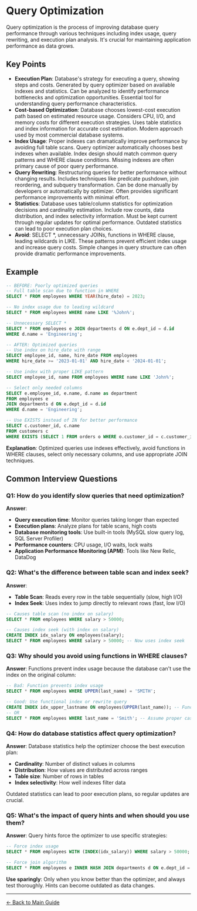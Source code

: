 # Query Optimization

Query optimization is the process of improving database query performance through various techniques including index usage, query rewriting, and execution plan analysis. It's crucial for maintaining application performance as data grows.

## Key Points

- **Execution Plan**: Database's strategy for executing a query, showing steps and costs. Generated by query optimizer based on available indexes and statistics. Can be analyzed to identify performance bottlenecks and optimization opportunities. Essential tool for understanding query performance characteristics.
- **Cost-based Optimization**: Database chooses lowest-cost execution path based on estimated resource usage. Considers CPU, I/O, and memory costs for different execution strategies. Uses table statistics and index information for accurate cost estimation. Modern approach used by most commercial database systems.
- **Index Usage**: Proper indexes can dramatically improve performance by avoiding full table scans. Query optimizer automatically chooses best indexes when available. Index design should match common query patterns and WHERE clause conditions. Missing indexes are often primary cause of poor query performance.
- **Query Rewriting**: Restructuring queries for better performance without changing results. Includes techniques like predicate pushdown, join reordering, and subquery transformation. Can be done manually by developers or automatically by optimizer. Often provides significant performance improvements with minimal effort.
- **Statistics**: Database uses table/column statistics for optimization decisions and cardinality estimation. Include row counts, data distribution, and index selectivity information. Must be kept current through regular updates for optimal performance. Outdated statistics can lead to poor execution plan choices.
- **Avoid**: SELECT *, unnecessary JOINs, functions in WHERE clause, leading wildcards in LIKE. These patterns prevent efficient index usage and increase query costs. Simple changes in query structure can often provide dramatic performance improvements.

## Example

```sql
-- BEFORE: Poorly optimized queries
-- Full table scan due to function in WHERE
SELECT * FROM employees WHERE YEAR(hire_date) = 2023;

-- No index usage due to leading wildcard
SELECT * FROM employees WHERE name LIKE '%John%';

-- Unnecessary SELECT *
SELECT * FROM employees e JOIN departments d ON e.dept_id = d.id 
WHERE d.name = 'Engineering';

-- AFTER: Optimized queries
-- Use index on hire_date with range
SELECT employee_id, name, hire_date FROM employees 
WHERE hire_date >= '2023-01-01' AND hire_date < '2024-01-01';

-- Use index with proper LIKE pattern
SELECT employee_id, name FROM employees WHERE name LIKE 'John%';

-- Select only needed columns
SELECT e.employee_id, e.name, d.name as department 
FROM employees e 
JOIN departments d ON e.dept_id = d.id 
WHERE d.name = 'Engineering';

-- Use EXISTS instead of IN for better performance
SELECT c.customer_id, c.name 
FROM customers c 
WHERE EXISTS (SELECT 1 FROM orders o WHERE o.customer_id = c.customer_id);
```

**Explanation**: Optimized queries use indexes effectively, avoid functions in WHERE clauses, select only necessary columns, and use appropriate JOIN techniques.

## Common Interview Questions

### Q1: How do you identify slow queries that need optimization?
**Answer**: 
- **Query execution time**: Monitor queries taking longer than expected
- **Execution plans**: Analyze plans for table scans, high costs
- **Database monitoring tools**: Use built-in tools (MySQL slow query log, SQL Server Profiler)
- **Performance counters**: CPU usage, I/O waits, lock waits
- **Application Performance Monitoring (APM)**: Tools like New Relic, DataDog

### Q2: What's the difference between table scan and index seek?
**Answer**:
- **Table Scan**: Reads every row in the table sequentially (slow, high I/O)
- **Index Seek**: Uses index to jump directly to relevant rows (fast, low I/O)
```sql
-- Causes table scan (no index on salary)
SELECT * FROM employees WHERE salary > 50000;

-- Causes index seek (with index on salary)
CREATE INDEX idx_salary ON employees(salary);
SELECT * FROM employees WHERE salary > 50000; -- Now uses index seek
```

### Q3: Why should you avoid using functions in WHERE clauses?
**Answer**: Functions prevent index usage because the database can't use the index on the original column:
```sql
-- Bad: Function prevents index usage
SELECT * FROM employees WHERE UPPER(last_name) = 'SMITH';

-- Good: Use functional index or rewrite query
CREATE INDEX idx_upper_lastname ON employees(UPPER(last_name)); -- Functional index
-- OR
SELECT * FROM employees WHERE last_name = 'Smith'; -- Assume proper case
```

### Q4: How do database statistics affect query optimization?
**Answer**: Database statistics help the optimizer choose the best execution plan:
- **Cardinality**: Number of distinct values in columns
- **Distribution**: How values are distributed across ranges
- **Table size**: Number of rows in tables
- **Index selectivity**: How well indexes filter data

Outdated statistics can lead to poor execution plans, so regular updates are crucial.

### Q5: What's the impact of query hints and when should you use them?
**Answer**: Query hints force the optimizer to use specific strategies:
```sql
-- Force index usage
SELECT * FROM employees WITH (INDEX(idx_salary)) WHERE salary > 50000;

-- Force join algorithm
SELECT * FROM employees e INNER HASH JOIN departments d ON e.dept_id = d.id;
```
**Use sparingly**: Only when you know better than the optimizer, and always test thoroughly. Hints can become outdated as data changes.

---
[← Back to Main Guide](./README.md)
